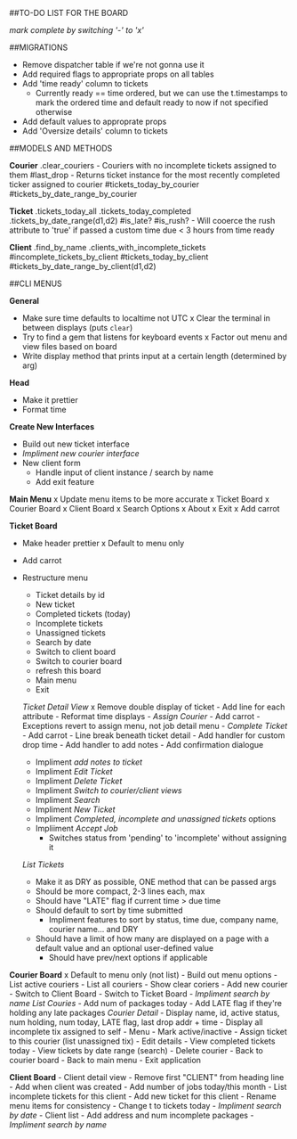 ##TO-DO LIST FOR THE BOARD

*mark complete by switching '-' to 'x'*

##MIGRATIONS
- Remove dispatcher table if we're not gonna use it
- Add required flags to appropriate props on all tables
- Add 'time ready' column to tickets
	- Currently ready == time ordered, but we can use the t.timestamps to mark the ordered time and default ready to now if not specified otherwise
- Add default values to approprate props
- Add 'Oversize details' column to tickets

##MODELS AND METHODS

**Courier**
	.clear_couriers
		- Couriers with no incomplete tickets assigned to them
	#last_drop
		- Returns ticket instance for the most recently completed ticker assigned to courier
	#tickets_today_by_courier
	#tickets_by_date_range_by_courier

**Ticket**
	.tickets_today_all
	.tickets_today_completed
	.tickets_by_date_range(d1,d2)
	#is_late?
	#is_rush?
		- Will cooerce the rush attribute to 'true' if passed a custom time due < 3 hours from time ready

**Client**
	.find_by_name
	.clients_with_incomplete_tickets
	#incomplete_tickets_by_client
	#tickets_today_by_client
	#tickets_by_date_range_by_client(d1,d2)

##CLI MENUS

**General**
- Make sure time defaults to localtime not UTC
x Clear the terminal in between displays (puts `clear`)
- Try to find a gem that listens for keyboard events
x Factor out menu and view files based on board
- Write display method that prints input at a certain length (determined by arg)

**Head**
- Make it prettier
- Format time

**Create New Interfaces**
- Build out new ticket interface
- *Impliment new courier interface*
- New client form
	- Handle input of client instance / search by name
	- Add exit feature

**Main Menu**
x Update menu items to be more accurate
	x Ticket Board
	x Courier Board
	x Client Board
	x Search Options
	x About
	x Exit
x Add carrot

**Ticket Board**
- Make header prettier
x Default to menu only
- Add carrot
- Restructure menu
	- Ticket details by id
	- New ticket
	- Completed tickets (today)
	- Incomplete tickets
	- Unassigned tickets
	- Search by date
	- Switch to client board
	- Switch to courier board
	- refresh this board
	- Main menu
	- Exit

	*Ticket Detail View*
		x Remove double display of ticket
		- Add line for each attribute
		- Reformat time displays
		- *Assign Courier*
			- Add carrot
			- Exceptions revert to assign menu, not job detail menu
		- *Complete Ticket*
			- Add carrot
			- Line break beneath ticket detail
			- Add handler for custom drop time
			- Add handler to add notes
			- Add confirmation dialogue
	- Impliment *add notes to ticket*
	- Impliment *Edit Ticket*
	- Impliment *Delete Ticket*
	- Impliment *Switch to courier/client views*
	- Impliment *Search*
	- Impliment *New Ticket*
	- Impliment *Completed, incomplete and unassigned tickets* options
	- Impliiment *Accept Job*
		- Switches status from 'pending' to 'incomplete' without assigning it

	*List Tickets*
	- Make it as DRY as possible, ONE method that can be passed args
	- Should be more compact, 2-3 lines each, max
	- Should have "LATE" flag if current time > due time
	- Should default to sort by time submitted
		- Impliment features to sort by status, time due, company name, courier name... and DRY
	- Should have a limit of how many are displayed on a page with a default value and an optional user-defined value
		- Should have prev/next options if applicable

**Courier Board**
	x Default to menu only (not list)
	- Build out menu options
		- List active couriers
		- List all couriers
		- Show clear coriers
		- Add new courier
		- Switch to Client Board
		- Switch to Ticket Board
		- *Impliment search by name*
	*List Couries*
		- Add num of packages today
		- Add LATE flag if they're holding any late packages
	*Courier Detail*
		- Display name, id, active status, num holding, num today, LATE flag, last drop addr + time
		- Display all incomplete tix assigned to self
		- Menu
			- Mark active/inactive
			- Assign ticket to this courier (list unassigned tix)
			- Edit details
			- View completed tickets today
			- View tickets by date range (search)
			- Delete courier
			- Back to courier board
			- Back to main menu
			- Exit application

**Client Board**
	- Client detail view
		- Remove first "CLIENT" from heading line
		- Add when client was created
		- Add number of jobs today/this month
		- List incomplete tickets for this client
		- Add new ticket for this client
		- Rename menu items for consistency
			- Change t to tickets today
			- *Impliment search by date*
	- Client list
		- Add address and num incomplete packages
	- *Impliment search by name*
